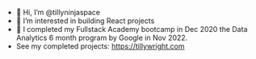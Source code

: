 - 👋 Hi, I’m @tillyninjaspace
- 👀 I’m interested in building React projects
- 🌱 I completed my Fullstack Academy bootcamp in Dec 2020 the Data Analytics 6 month program by Google in Nov 2022.
- See my completed projects: https://tillywright.com

<!---
tillyninjaspace/tillyninjaspace is a ✨ special ✨ repository because its `README.md` (this file) appears on your GitHub profile.
You can click the Preview link to take a look at your changes.
--->
